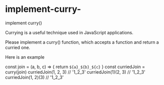 # implement-curry-
implement curry()

Currying is a useful technique used in JavaScript applications.

Please implement a curry() function, which accepts a function and return a curried one.

Here is an example

const join = (a, b, c) => {
   return `${a}_${b}_${c}`
}
const curriedJoin = curry(join)
curriedJoin(1, 2, 3) // '1_2_3'
curriedJoin(1)(2, 3) // '1_2_3'
curriedJoin(1, 2)(3) // '1_2_3'
